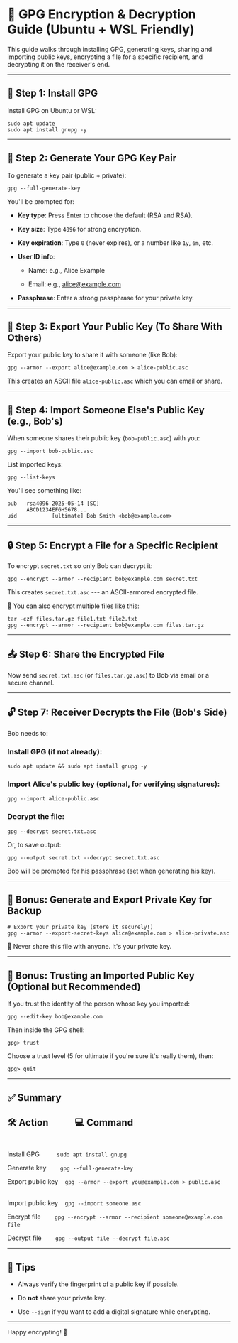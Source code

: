 🔐 GPG Encryption & Decryption Guide (Ubuntu + WSL Friendly)
============================================================

This guide walks through installing GPG, generating keys, sharing and importing public keys, encrypting a file for a specific recipient, and decrypting it on the receiver's end.

* * * * *

🧱 Step 1: Install GPG
----------------------

Install GPG on Ubuntu or WSL:

```
sudo apt update
sudo apt install gnupg -y
```

* * * * *

🔑 Step 2: Generate Your GPG Key Pair
-------------------------------------

To generate a key pair (public + private):

```
gpg --full-generate-key
```

You'll be prompted for:

-   **Key type**: Press Enter to choose the default (RSA and RSA).

-   **Key size**: Type `4096` for strong encryption.

-   **Key expiration**: Type `0` (never expires), or a number like `1y`, `6m`, etc.

-   **User ID info**:

    -   Name: e.g., Alice Example

    -   Email: e.g., alice@example.com

-   **Passphrase**: Enter a strong passphrase for your private key.

* * * * *

📄 Step 3: Export Your Public Key (To Share With Others)
--------------------------------------------------------

Export your public key to share it with someone (like Bob):

```
gpg --armor --export alice@example.com > alice-public.asc
```

This creates an ASCII file `alice-public.asc` which you can email or share.

* * * * *

🛅 Step 4: Import Someone Else's Public Key (e.g., Bob's)
---------------------------------------------------------

When someone shares their public key (`bob-public.asc`) with you:

```
gpg --import bob-public.asc
```

List imported keys:

```
gpg --list-keys
```

You'll see something like:

```
pub   rsa4096 2025-05-14 [SC]
      ABCD1234EFGH5678...
uid           [ultimate] Bob Smith <bob@example.com>
```

* * * * *

🔒 Step 5: Encrypt a File for a Specific Recipient
--------------------------------------------------

To encrypt `secret.txt` so only Bob can decrypt it:

```
gpg --encrypt --armor --recipient bob@example.com secret.txt
```

This creates `secret.txt.asc` --- an ASCII-armored encrypted file.

📅 You can also encrypt multiple files like this:

```
tar -czf files.tar.gz file1.txt file2.txt
gpg --encrypt --armor --recipient bob@example.com files.tar.gz
```

* * * * *

📤 Step 6: Share the Encrypted File
-----------------------------------

Now send `secret.txt.asc` (or `files.tar.gz.asc`) to Bob via email or a secure channel.

* * * * *

🔓 Step 7: Receiver Decrypts the File (Bob's Side)
--------------------------------------------------

Bob needs to:

### Install GPG (if not already):

```
sudo apt update && sudo apt install gnupg -y
```

### Import Alice's public key (optional, for verifying signatures):

```
gpg --import alice-public.asc
```

### Decrypt the file:

```
gpg --decrypt secret.txt.asc
```

Or, to save output:

```
gpg --output secret.txt --decrypt secret.txt.asc
```

Bob will be prompted for his passphrase (set when generating his key).

* * * * *

🔐 Bonus: Generate and Export Private Key for Backup
----------------------------------------------------

```
# Export your private key (store it securely!)
gpg --armor --export-secret-keys alice@example.com > alice-private.asc
```

🚨 Never share this file with anyone. It's your private key.

* * * * *

🧪 Bonus: Trusting an Imported Public Key (Optional but Recommended)
--------------------------------------------------------------------

If you trust the identity of the person whose key you imported:

```
gpg --edit-key bob@example.com
```

Then inside the GPG shell:

```
gpg> trust
```

Choose a trust level (5 for ultimate if you're sure it's really them), then:

```
gpg> quit
```

* * * * *

✅ Summary
---------

 🛠️ Action            💻 Command                                                               
---------
 Install GPG          `sudo apt install gnupg`                                                 

 Generate key         `gpg --full-generate-key`                                                

 Export public key    `gpg --armor --export you@example.com > public.asc`                     

 Import public key    `gpg --import someone.asc`                                               

 Encrypt file         `gpg --encrypt --armor --recipient someone@example.com file`            

 Decrypt file         `gpg --output file --decrypt file.asc`                                  

* * * * *

🩼 Tips
-------

-   Always verify the fingerprint of a public key if possible.

-   Do **not** share your private key.

-   Use `--sign` if you want to add a digital signature while encrypting.

* * * * *

Happy encrypting! 🔐
